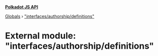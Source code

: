 **[Polkadot JS API](../README.md)**

[Globals](../globals.md) › [&quot;interfaces/authorship/definitions&quot;](_interfaces_authorship_definitions_.md)

# External module: "interfaces/authorship/definitions"

